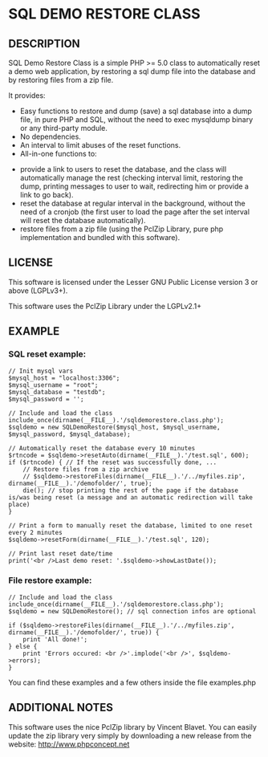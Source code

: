 ﻿SQL DEMO RESTORE CLASS
======================

DESCRIPTION
-----------

SQL Demo Restore Class is a simple PHP >= 5.0 class to automatically reset a demo web application, by restoring a sql dump file into the database and by restoring files from a zip file.

It provides:

- Easy functions to restore and dump (save) a sql database into a dump file, in pure PHP and SQL, without the need to exec mysqldump binary or any third-party module.
- No dependencies.
- An interval to limit abuses of the reset functions.
- All-in-one functions to:
 * provide a link to users to reset the database, and the class will automatically manage the rest (checking interval limit, restoring the dump, printing messages to user to wait, redirecting him or provide a link to go back).
 * reset the database at regular interval in the background, without the need of a cronjob (the first user to load the page after the set interval will reset the database automatically).
 * restore files from a zip file (using the PclZip Library, pure php implementation and bundled with this software).

LICENSE
-------
This software is licensed under the Lesser GNU Public License version 3 or above (LGPLv3+).

This software uses the PclZip Library under the LGPLv2.1+

EXAMPLE
-------

### SQL reset example:
 
    // Init mysql vars
    $mysql_host = "localhost:3306";
    $mysql_username = "root";
    $mysql_database = "testdb";
    $mysql_password = '';

    // Include and load the class
    include_once(dirname(__FILE__).'/sqldemorestore.class.php');
    $sqldemo = new SQLDemoRestore($mysql_host, $mysql_username, $mysql_password, $mysql_database);

    // Automatically reset the database every 10 minutes
    $rtncode = $sqldemo->resetAuto(dirname(__FILE__).'/test.sql', 600);
    if ($rtncode) { // If the reset was successfully done, ...
        // Restore files from a zip archive
        // $sqldemo->restoreFiles(dirname(__FILE__).'/../myfiles.zip', dirname(__FILE__).'/demofolder/', true);
        die(); // stop printing the rest of the page if the database is/was being reset (a message and an automatic redirection will take place)
    }

    // Print a form to manually reset the database, limited to one reset every 2 minutes
    $sqldemo->resetForm(dirname(__FILE__).'/test.sql', 120);

    // Print last reset date/time
    print('<br />Last demo reset: '.$sqldemo->showLastDate());

### File restore example:
    // Include and load the class
    include_once(dirname(__FILE__).'/sqldemorestore.class.php');
    $sqldemo = new SQLDemoRestore(); // sql connection infos are optional

    if ($sqldemo->restoreFiles(dirname(__FILE__).'/../myfiles.zip', dirname(__FILE__).'/demofolder/', true)) {
        print 'All done!';
    } else {
        print 'Errors occured: <br />'.implode('<br />', $sqldemo->errors);
    }
    
You can find these examples and a few others inside the file examples.php

ADDITIONAL NOTES
----------------
This software uses the nice PclZip library by Vincent Blavet. You can easily update the zip library very simply by downloading a new release from the website:
http://www.phpconcept.net
